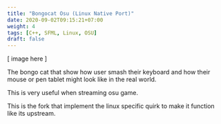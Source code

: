 ```yaml
---
title: "Bongocat Osu (Linux Native Port)"
date: 2020-09-02T09:15:21+07:00
weight: 4
tags: [C++, SFML, Linux, OSU]
draft: false
---
```


[ image here ]

The bongo cat that show how user smash their keyboard and how their mouse or pen tablet might look like in the real world.

This is very useful when streaming osu game.

This is the fork that implement the linux specific quirk to make it function like its upstream.

